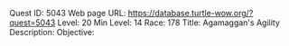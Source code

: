 Quest ID: 5043
Web page URL: https://database.turtle-wow.org/?quest=5043
Level: 20
Min Level: 14
Race: 178
Title: Agamaggan's Agility
Description: 
Objective: 
